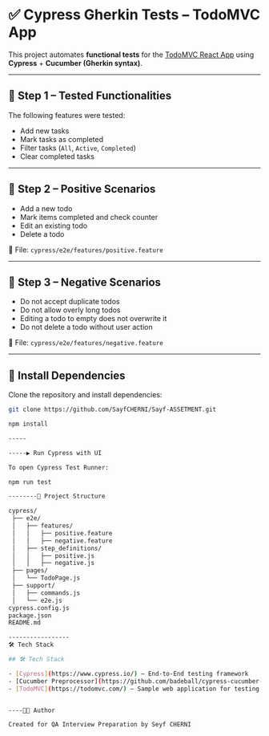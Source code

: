 # ✅ Cypress Gherkin Tests – TodoMVC App

This project automates **functional tests** for the [TodoMVC React App](https://todomvc.com/examples/react/dist/) using **Cypress** + **Cucumber (Gherkin syntax)**.

---

## 📌 Step 1 – Tested Functionalities

The following features were tested:

- Add new tasks
- Mark tasks as completed
- Filter tasks (`All`, `Active`, `Completed`)
- Clear completed tasks

---

## 📌 Step 2 – Positive Scenarios

- Add a new todo
- Mark items completed and check counter
- Edit an existing todo
- Delete a todo

📂 File: `cypress/e2e/features/positive.feature`

---

## 📌 Step 3 – Negative Scenarios

- Do not accept duplicate todos
- Do not allow overly long todos
- Editing a todo to empty does not overwrite it
- Do not delete a todo without user action

📂 File: `cypress/e2e/features/negative.feature`

---

## 🚀 Install Dependencies

Clone the repository and install dependencies:

```bash
git clone https://github.com/SayfCHERNI/Sayf-ASSETMENT.git

npm install

-----

-----▶️ Run Cypress with UI

To open Cypress Test Runner:

npm run test

--------📂 Project Structure

cypress/
 ├── e2e/
 │   ├── features/
 │   │   ├── positive.feature
 │   │   ├── negative.feature
 │   ├── step_definitions/
 │   │   ├── positive.js
 │   │   ├── negative.js
 ├── pages/
 │   └── TodoPage.js
 ├── support/
 │   ├── commands.js
 │   └── e2e.js
cypress.config.js
package.json
README.md

-----------------
🛠️ Tech Stack

## 🛠️ Tech Stack

- [Cypress](https://www.cypress.io/) – End-to-End testing framework  
- [Cucumber Preprocessor](https://github.com/badeball/cypress-cucumber-preprocessor) – Gherkin support  
- [TodoMVC](https://todomvc.com/) – Sample web application for testing  


----👨‍💻 Author

Created for QA Interview Preparation by Seyf CHERNI